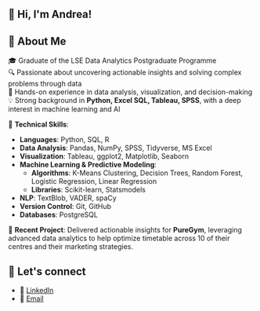 ## 👋 Hi, I'm Andrea!

## 🚀 About Me
🎓 Graduate of the LSE Data Analytics Postgraduate Programme  
🔍 Passionate about uncovering actionable insights and solving complex problems through data  
💼 Hands-on experience in data analysis, visualization, and decision-making  
💡 Strong background in **Python, Excel SQL, Tableau, SPSS**, with a deep interest in machine learning and AI  

🔧 **Technical Skills**: 
- **Languages**: Python, SQL, R  
- **Data Analysis**: Pandas, NumPy, SPSS, Tidyverse, MS Excel  
- **Visualization**: Tableau, ggplot2, Matplotlib, Seaborn  
- **Machine Learning & Predictive Modeling**:  
  - **Algorithms**: K-Means Clustering, Decision Trees, Random Forest, Logistic Regression, Linear Regression  
  - **Libraries**: Scikit-learn, Statsmodels
- **NLP**: TextBlob, VADER, spaCy  
- **Version Control**: Git, GitHub  
- **Databases**: PostgreSQL

🚀 **Recent Project**: Delivered actionable insights for **PureGym**, leveraging advanced data analytics to help optimize timetable across 10 of their centres and their marketing strategies. 

## 🤝 Let's connect 
- 👜 [LinkedIn](https://www.linkedin.com/in/andrea-rossi-4402a8177/)
- 📧 [Email](mailto:rossiandmail@gmail.com)

<!--
**andrear1494/andrear1494** is a ✨ _special_ ✨ repository because its `README.md` (this file) appears on your GitHub profile.

Here are some ideas to get you started:

- 🔭 I’m currently working on ...
- 🌱 I’m currently learning ...
- 👯 I’m looking to collaborate on ...
- 🤔 I’m looking for help with ...
- 💬 Ask me about ...
- 📫 How to reach me: ...
- 😄 Pronouns: ...
- ⚡ Fun fact: ...
-->
